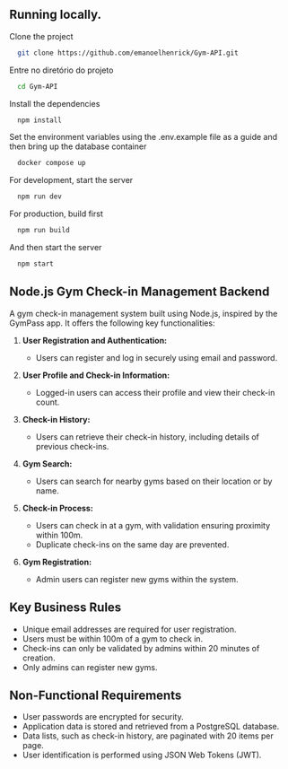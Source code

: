 ## Running locally.

Clone the project

```bash
  git clone https://github.com/emanoelhenrick/Gym-API.git
```

Entre no diretório do projeto

```bash
  cd Gym-API
```

Install the dependencies

```bash
  npm install
```

Set the environment variables using the .env.example file as a guide and then bring up the database container

```bash
  docker compose up
```

For development, start the server

```bash
  npm run dev
```

For production, build first

```bash
  npm run build
```

And then start the server

```bash
  npm start
```

## Node.js Gym Check-in Management Backend

A gym check-in management system built using Node.js, inspired by the GymPass app.
It offers the following key functionalities:

1. **User Registration and Authentication:**
   - Users can register and log in securely using email and password.

2. **User Profile and Check-in Information:**
   - Logged-in users can access their profile and view their check-in count.

3. **Check-in History:**
   - Users can retrieve their check-in history, including details of previous check-ins.

4. **Gym Search:**
   - Users can search for nearby gyms based on their location or by name.

5. **Check-in Process:**
   - Users can check in at a gym, with validation ensuring proximity within 100m.
   - Duplicate check-ins on the same day are prevented.

6. **Gym Registration:**
   - Admin users can register new gyms within the system.

## Key Business Rules

- Unique email addresses are required for user registration.
- Users must be within 100m of a gym to check in.
- Check-ins can only be validated by admins within 20 minutes of creation.
- Only admins can register new gyms.

## Non-Functional Requirements

- User passwords are encrypted for security.
- Application data is stored and retrieved from a PostgreSQL database.
- Data lists, such as check-in history, are paginated with 20 items per page.
- User identification is performed using JSON Web Tokens (JWT).
